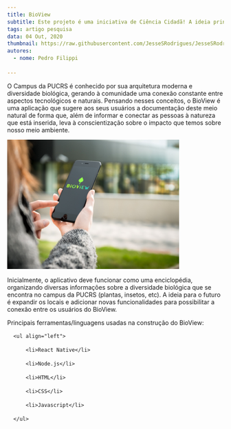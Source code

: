 ```yaml
---
title: BioView
subtitle: Este projeto é uma iniciativa de Ciência Cidadã! A ideia principal é desenvolver um aplicativo que conecte as pessoas com a natureza e crie conscientização sobre a biodiversidade existente no campus da universidade.
tags: artigo pesquisa
data: 04 Out, 2020
thumbnail: https://raw.githubusercontent.com/JesseSRodrigues/JesseSRodrigues.github.io/master/assets/img/capa-bioview.png
autores:
  - nome: Pedro Filippi 

---
```


O Campus da PUCRS é conhecido por sua arquitetura moderna e diversidade biológica, gerando à comunidade uma conexão constante entre aspectos tecnológicos e naturais. Pensando nesses conceitos, o BioView é uma aplicação que sugere aos seus usuários a documentação deste meio natural de forma que, além de informar e conectar as pessoas à natureza que está inserida, leva à conscientização sobre o impacto que temos sobre nosso meio ambiente.

<p class="imagem-post">
  <img class="img-post" src="/assets/img/capa-bioview.png" alt="Imagem de capa do card">
</p>

Inicialmente, o aplicativo deve funcionar como uma enciclopédia, organizando diversas informações sobre a diversidade biológica que se encontra no campus da PUCRS (plantas, insetos, etc). A ideia para o futuro é expandir os locais e adicionar novas funcionalidades para possibilitar a conexão entre os usuários do BioView.

Principais ferramentas/linguagens usadas na construção do BioView:
      
      <ul align="left">

          <li>React Native</li>

          <li>Node.js</li>

          <li>HTML</li>

          <li>CSS</li>

          <li>Javascript</li>

      </ul>

